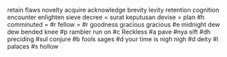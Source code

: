 retain
flaws
novelty
acquire
acknowledge
brevity 
levity
retention
cognition
encounter
enlighten
sieve 
decree = surat keputusan
devise = plan
#h
comminuted = 
#r
fellow = 
#r goodness gracious
gracious 
#e midnight dew
dew
bended knee
#p
rambler
run on
#c
Reckless
#a
pave
#nya
sift
#dh
preciding
#sul
conjure
#b fools
sages
#d your time is nigh
nigh
#d
deity
#i
palaces
#s
hollow
